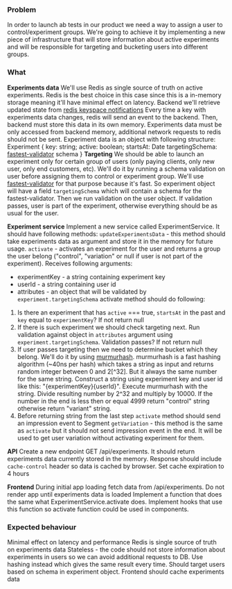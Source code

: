 ### Problem
In order to launch ab tests in our product we need a way to assign a user to control/experiment groups. We're going to achieve it by implementing a new piece of infrastructure that will store information about active experiments and will be responsible for targeting and bucketing users into different groups.

### What
**Experiments data**
We'll use Redis as single source of truth on active experiments.
Redis is the best choice in this case since this is a in-memory storage meaning it'll have minimal effect on latency.
Backend we'll retrieve updated state from [redis keyspace notifications](https://medium.com/@micah1powell/using-redis-keyspace-notifications-for-a-reminder-service-with-node-c05047befec3)
Every time a key with experiments data changes, redis will send an event to the backend. Then, backend must store this data in its own memory.
Experiments data must be only accessed from backend memory, additional network requests to redis should not be sent.
Experiment data is an object with following structure:
Experiment {
	key: string;
	active: boolean;
	startsAt: Date
	targetingSchema: [fastest-validator](https://www.npmjs.com/package/fastest-validator) schema
}
**Targeting**
We should be able to launch an experiment only for certain group of users (only paying clients, only new user, only end customers, etc).
We'll do it by running a schema validation on user before assigning them to control or experiment group. We'll use [fastest-validator](https://www.npmjs.com/package/fastest-validator) for that purpose because it's fast. 
So experiment object will have a field `targetingSchema` which will contain a schema for the fastest-validator. Then we run validation on the user object. If validation passes, user is part of the experiment, otherwise everything should be as usual for the user.

**Experiment service**
Implement a new service called ExperimentService. It should have following methods:
`updateExperimentsData` - this method should take experiments data as argument and store it in the memory for future usage. 
`activate` - activates an experiment for the user and returns a group the user belong ("control", "variation" or null if user is not part of the experiment).
Receives following arguments:
- experimentKey - a string containing experiment key
- userId - a string containing user id
- attributes - an object that will be validated by `experiment.targetingSchema`
activate method should do following:
1. Is there an experiment that has `active` === true, `startsAt` in the past and `key` equal to `experimentKey`? If not return null
2. If there is such experiment we should check targeting next. Run validation against object in `attributes` argument using `experiment.targetingSchema`. Validation passes? If not return null
3. If user passes targeting then we need to determine bucket which they belong. We'll do it by using [murmurhash](https://www.npmjs.com/package/murmurhash). murmurhash is a fast hashing algorithm (~40ns per hash) which takes a string as input and returns random integer between 0 and 2[^32]. But it always the same number for the same string. Construct a string using experiment key and user id like this: "{experimentKey}{userId}". Execute murmurhash with the string. Divide resulting number by 2^32 and multiply by 10000. If the number in the end is less then or equal 4999 return "control" string otherwise return "variant" string.
4. Before returning string from the last step `activate` method should send an impression event to Segment
`getVariation` - this method is the same as `activate` but it should not send impression event in the end. It will be used to get user variation without activating experiment for them.

**API**
Create a new endpoint GET /api/experiments. It should return experiments data currently stored in the memory. Response should include `cache-control` header so data is cached by browser. Set cache expiration to 4 hours

**Frontend**
During initial app loading fetch data from /api/experiments.
Do not render app until experiments data is loaded
Implement a function that does the same what ExperimentService.activate does.
Implement hooks that use this function so activate function could be used in components.

### Expected behaviour
Minimal effect on latency and performance
Redis is single source of truth on experiments data
Stateless - the code should not store information about experiments in users so we can avoid additional requests to DB. Use hashing instead which gives the same result every time.
Should target users based on schema in experiment object.
Frontend should cache experiments data
